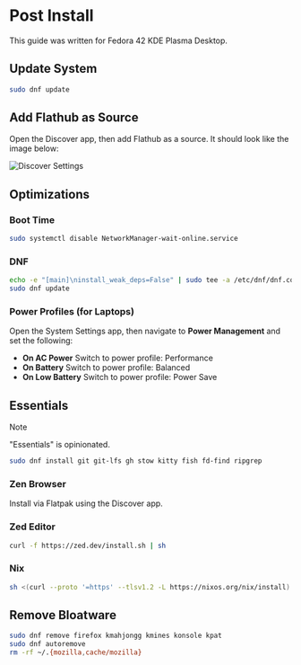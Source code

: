 # Post Install

This guide was written for Fedora 42 KDE Plasma Desktop.

## Update System

```sh
sudo dnf update
```

## Add Flathub as Source

Open the Discover app, then add Flathub as a source. It should look like the image below:

![Discover Settings](./assets/discover-settings.png)

## Optimizations

### Boot Time

```sh
sudo systemctl disable NetworkManager-wait-online.service
```

### DNF

```sh
echo -e "[main]\ninstall_weak_deps=False" | sudo tee -a /etc/dnf/dnf.conf
sudo dnf update
```

### Power Profiles (for Laptops)

Open the System Settings app, then navigate to **Power Management** and set the following:

- **On AC Power**
  Switch to power profile: Performance
- **On Battery**
  Switch to power profile: Balanced
- **On Low Battery**
  Switch to power profile: Power Save

## Essentials

> [!NOTE]
> "Essentials" is opinionated.

```sh
sudo dnf install git git-lfs gh stow kitty fish fd-find ripgrep
```

### Zen Browser

Install via Flatpak using the Discover app.

### Zed Editor

```sh
curl -f https://zed.dev/install.sh | sh
```

### Nix

```sh
sh <(curl --proto '=https' --tlsv1.2 -L https://nixos.org/nix/install) --no-daemon
```

## Remove Bloatware

```sh
sudo dnf remove firefox kmahjongg kmines konsole kpat
sudo dnf autoremove
rm -rf ~/.{mozilla,cache/mozilla}
```
